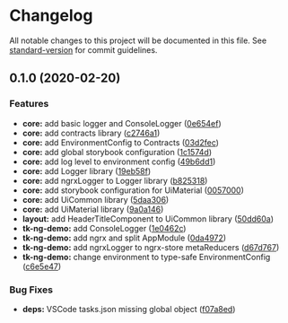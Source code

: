 # Changelog

All notable changes to this project will be documented in this file. See [standard-version](https://github.com/conventional-changelog/standard-version) for commit guidelines.

## 0.1.0 (2020-02-20)


### Features

* **core:** add basic logger and ConsoleLogger ([0e654ef](https://github.com/Tom4U/tk-ng/commit/0e654ef145c737bfed503b5c51b20964e6cf8c98))
* **core:** add contracts library ([c2746a1](https://github.com/Tom4U/tk-ng/commit/c2746a1c974831c5c619e24725d5a26f1e41acd6))
* **core:** add EnvironmentConfig to Contracts ([03d2fec](https://github.com/Tom4U/tk-ng/commit/03d2fec3f0b684aee228ec6e4866bebbc112421d))
* **core:** add global storybook configuration ([1c1574d](https://github.com/Tom4U/tk-ng/commit/1c1574d8e3897d9382fe32222a256891d050ed20))
* **core:** add log level to environment config ([49b6dd1](https://github.com/Tom4U/tk-ng/commit/49b6dd1cb1f20fa16a169c62a9872bb9b39928b7))
* **core:** add Logger library ([19eb58f](https://github.com/Tom4U/tk-ng/commit/19eb58f0abe899b6777079f449d74b3faa2b6fa5))
* **core:** add ngrxLogger to Logger library ([b825318](https://github.com/Tom4U/tk-ng/commit/b8253181506d51d6284c9edddf2515ab74804ade))
* **core:** add storybook configuration for UiMaterial ([0057000](https://github.com/Tom4U/tk-ng/commit/0057000868ec12ca924011b19250645be649bec2))
* **core:** add UiCommon library ([5daa306](https://github.com/Tom4U/tk-ng/commit/5daa3063c513ccea055db94681627a9e38222db0))
* **core:** add UiMaterial library ([9a0a146](https://github.com/Tom4U/tk-ng/commit/9a0a146f9a2e2d643f7437d46f5dfa8d52fc4981))
* **layout:** add HeaderTitleComponent to UiCommon library ([50dd60a](https://github.com/Tom4U/tk-ng/commit/50dd60afe4a2eaa12e647302359a3693c9baaee0))
* **tk-ng-demo:** add ConsoleLogger ([1e0462c](https://github.com/Tom4U/tk-ng/commit/1e0462c00ce2d66522bb8e3df8932d583cea2393))
* **tk-ng-demo:** add ngrx and split AppModule ([0da4972](https://github.com/Tom4U/tk-ng/commit/0da49729416f3e889b137534ecbfea720f2c0c31))
* **tk-ng-demo:** add ngrxLogger to ngrx-store metaReducers ([d67d767](https://github.com/Tom4U/tk-ng/commit/d67d76726722d51ad48ebcb73fa7951cc458db1b))
* **tk-ng-demo:** change environment to type-safe EnvironmentConfig ([c6e5e47](https://github.com/Tom4U/tk-ng/commit/c6e5e47fe241285b95aa4ff9f7fda4a944a7f065))


### Bug Fixes

* **deps:** VSCode tasks.json missing global object ([f07a8ed](https://github.com/Tom4U/tk-ng/commit/f07a8edff30674cc0760aa8352f8bf91352c4041))
